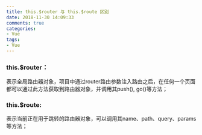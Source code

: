 ```yaml
---
title: this.$router 与 this.$route 区别
date: 2018-11-30 14:09:33
comments: true
categories:
- Vue
tags:
- Vue
---
```



### this.$router：
表示全局路由器对象，项目中通过router路由参数注入路由之后，在任何一个页面都可以通过此方法获取到路由器对象，并调用其push(), go()等方法；


### this.$route:
表示当前正在用于跳转的路由器对象，可以调用其name、path、query、params等方法；